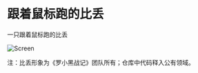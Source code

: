 # 跟着鼠标跑的比丢

一只跟着鼠标跑的比丢

![Screen](https://raw.githubusercontent.com/clarkok/biu/master/screen.gif)

注：比丢形象为《罗小黑战记》团队所有；仓库中代码释入公有领域。
